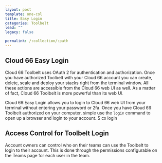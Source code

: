 ```yaml
---
layout: post
template: one-col
title: Easy Login
categories: Toolbelt
lead: ""
legacy: false

permalink: /:collection/:path
---
```



## Cloud 66 Easy Login

Cloud 66 Toolbelt uses OAuth 2 for authentication and authorization. Once you have authorized Toolbelt with your Cloud 66 account you can create, delete, scale and deploy your stacks right from the terminal window. All these actions are accessible from the Cloud 66 web UI as well. As a matter of fact, Cloud 66 Toolbelt is more powerful than its web UI.

Cloud 66 Easy Login allows you to login to Cloud 66 web UI from your terminal without entering your password or 2fa. Once you have Cloud 66 Toolbelt authorized on your computer, simple use the `login` command to open up a browser and login to your account.
	$ cx login



## Access Control for Toolbelt Login

Account owners can control who on their teams can use the Toolbelt to login to their account. This is done through the permissions configurable on the Teams page for each user in the team.

